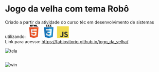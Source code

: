 # Jogo da velha com tema Robô 
Criado a partir da atividade do curso téc em desenvolvimento de sistemas utilizando: <img src="https://raw.githubusercontent.com/devicons/devicon/master/icons/html5/html5-original-wordmark.svg" alt="html5" width="45" height="45"/> <img src="https://raw.githubusercontent.com/devicons/devicon/master/icons/css3/css3-original-wordmark.svg" alt="css3" width="45" height="45"/> <img src="https://raw.githubusercontent.com/devicons/devicon/master/icons/javascript/javascript-original.svg" alt="javascript" width="40" height="40"/> <br>
Link para acesso: https://fabiovitorio.github.io/jogo_da_velha/

![tela](https://user-images.githubusercontent.com/109548564/184801582-6c00b8ec-059f-49c1-a0f6-0a4371bc3e98.PNG)
##
![win](https://user-images.githubusercontent.com/109548564/184801605-0ffab4f4-5ce6-4317-9227-d3713969958c.PNG)
